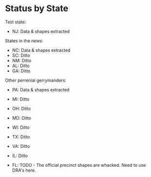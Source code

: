 # Status by State

Test state:

- NJ: Data & shapes extracted

States in the news:

- NC: Data & shapes extracted
- SC: Ditto
- NM: Ditto
- AL: Ditto
- GA: Ditto

Other perrenial gerrymanders:

- PA: Data & shapes extracted
- MI: Ditto
- OH: Ditto
- MD: Ditto
- WI: Ditto
- TX: Ditto
- VA: Ditto
- IL: Ditto

- FL: TODO - The official precinct shapes are whacked. Need to use DRA's here.